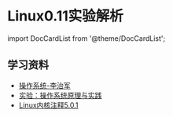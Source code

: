 # Linux0.11实验解析

import DocCardList from '@theme/DocCardList';

<DocCardList />



## 学习资料

- [操作系统-李治军](https://www.bilibili.com/video/av17036347)
- [实验：操作系统原理与实践](https://www.lanqiao.cn/courses/115)
- [Linux内核注释5.0.1](http://www.oldlinux.org/)